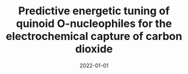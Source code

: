 ---
title: "Predictive energetic tuning of quinoid O-nucleophiles for the electrochemical capture of carbon dioxide"
collection: publications
category: manuscripts
permalink: /publication/2022-01-01-predictive-energetic-tuning-o-nucleophiles
excerpt: 'This study focuses on the computational design and energetic tuning of quinoid-based O-nucleophiles for efficient electrochemical capture of CO2.'
date: 2022-01-01
venue: 'Energy Advances'
paperurl: 'https://pubs.rsc.org/en/content/articlelanding/2022/ya/d2ya00114d'
citation: 'Alherz, A. W., Petersen, H. A., Singstock, N. R., Sur, S. N., Musgrave, C. B., & Luca, O. R. (2022). &quot;Predictive energetic tuning of quinoid O-nucleophiles for the electrochemical capture of carbon dioxide.&quot; <i>Energy Advances</i>.'
---